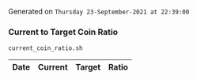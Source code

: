 Generated on `Thursday 23-September-2021 at 22:39:00`

### Current to Target Coin Ratio
`current_coin_ratio.sh`

Date|Current|Target|Ratio
---|---|---|---
